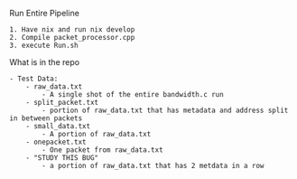 Run Entire Pipeline

	1. Have nix and run nix develop
	2. Compile packet_processor.cpp
	3. execute Run.sh

What is in the repo

	- Test Data:
		- raw_data.txt
			- A single shot of the entire bandwidth.c run
		- split_packet.txt
			- portion of raw_data.txt that has metadata and address split in between packets
		- small_data.txt
			- A portion of raw_data.txt
		- onepacket.txt
			- One packet from raw_data.txt
		- "STUDY THIS BUG"
			- a portion of raw_data.txt that has 2 metdata in a row

